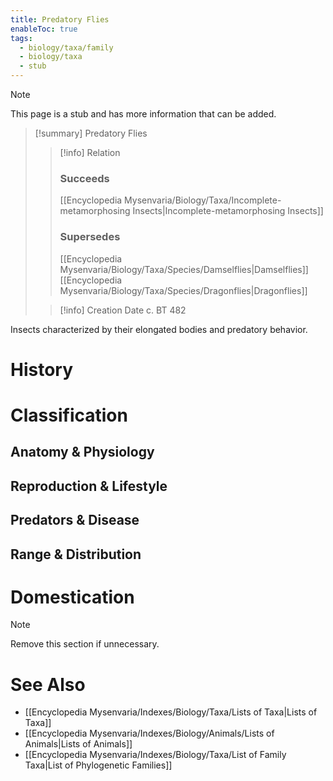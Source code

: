 ```yaml
---
title: Predatory Flies
enableToc: true
tags:
  - biology/taxa/family
  - biology/taxa
  - stub
---
```


> [!note]
> This page is a stub and has more information that can be added.

> [!summary] Predatory Flies
> > [!info] Relation
> > ### Succeeds
> > [[Encyclopedia Mysenvaria/Biology/Taxa/Incomplete-metamorphosing Insects|Incomplete-metamorphosing Insects]]
> > ### Supersedes
> > [[Encyclopedia Mysenvaria/Biology/Taxa/Species/Damselflies|Damselflies]]
> > [[Encyclopedia Mysenvaria/Biology/Taxa/Species/Dragonflies|Dragonflies]]
>
> > [!info] Creation Date
> > c. BT 482

Insects characterized by their elongated bodies and predatory behavior.
# History

# Classification
## Anatomy & Physiology

## Reproduction & Lifestyle

## Predators & Disease

## Range & Distribution

# Domestication

> [!note]
> Remove this section if unnecessary.
# See Also
- [[Encyclopedia Mysenvaria/Indexes/Biology/Taxa/Lists of Taxa|Lists of Taxa]]
- [[Encyclopedia Mysenvaria/Indexes/Biology/Animals/Lists of Animals|Lists of Animals]]
- [[Encyclopedia Mysenvaria/Indexes/Biology/Taxa/List of Family Taxa|List of Phylogenetic Families]]